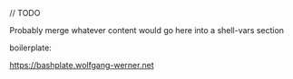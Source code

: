 // TODO

Probably merge whatever content would go here into a shell-vars section


boilerplate:

https://bashplate.wolfgang-werner.net



